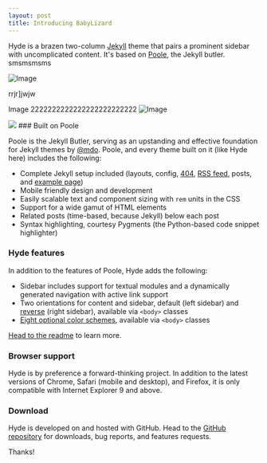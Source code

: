 ```yaml
---
layout: post
title: Introducing BabyLizard
---
```


Hyde is a brazen two-column [Jekyll](http://jekyllrb.com) theme that pairs a prominent sidebar with uncomplicated content. It's based on [Poole](http://getpoole.com), the Jekyll butler.
smsmsmsms

![Image](https://babylizard.s3-ap-southeast-2.amazonaws.com/Images/QuickTutorial_01.png)



rrjr]jwjw


Image 2222222222222222222222222 ![Image](https://www.google.com/search?q=google&biw=2090&bih=1093&tbm=isch&sxsrf=ALeKk02uupEX3jfEDIAHErfoelVtS-O5tA:1614745238309&source=lnms&sa=X&ved=0ahUKEwjy09PiopPvAhWW9nMBHbNhBioQ_AUIDSgD#imgrc=y1O2nO-LvLIv9M)

<img src="https://github.com/imoisharma/hyde/blob/master/public/QuickTutorial_07.png)">
### Built on Poole

Poole is the Jekyll Butler, serving as an upstanding and effective foundation for Jekyll themes by [@mdo](https://twitter.com/mdo). Poole, and every theme built on it (like Hyde here) includes the following:

* Complete Jekyll setup included (layouts, config, [404](/404), [RSS feed](/atom.xml), posts, and [example page](/about))
* Mobile friendly design and development
* Easily scalable text and component sizing with `rem` units in the CSS
* Support for a wide gamut of HTML elements
* Related posts (time-based, because Jekyll) below each post
* Syntax highlighting, courtesy Pygments (the Python-based code snippet highlighter)

### Hyde features

In addition to the features of Poole, Hyde adds the following:

* Sidebar includes support for textual modules and a dynamically generated navigation with active link support
* Two orientations for content and sidebar, default (left sidebar) and [reverse](https://github.com/poole/lanyon#reverse-layout) (right sidebar), available via `<body>` classes
* [Eight optional color schemes](https://github.com/poole/hyde#themes), available via `<body>` classes

[Head to the readme](https://github.com/poole/hyde#readme) to learn more.

### Browser support

Hyde is by preference a forward-thinking project. In addition to the latest versions of Chrome, Safari (mobile and desktop), and Firefox, it is only compatible with Internet Explorer 9 and above.

### Download

Hyde is developed on and hosted with GitHub. Head to the <a href="https://github.com/poole/hyde">GitHub repository</a> for downloads, bug reports, and features requests.

Thanks!
